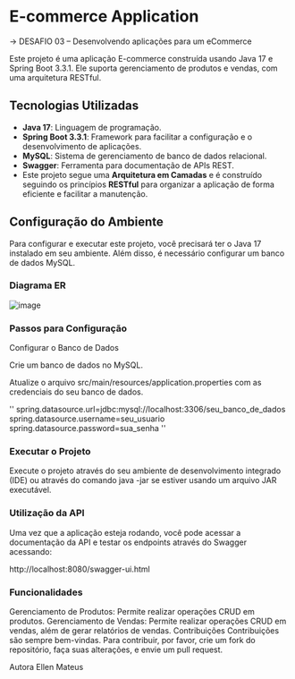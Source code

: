 # E-commerce Application 
  -> DESAFIO 03 – Desenvolvendo aplicações para um eCommerce

Este projeto é uma aplicação E-commerce construída usando Java 17 e Spring Boot 3.3.1. Ele suporta gerenciamento de produtos e vendas, com uma arquitetura RESTful.

## Tecnologias Utilizadas

- **Java 17**: Linguagem de programação.
- **Spring Boot 3.3.1**: Framework para facilitar a configuração e o desenvolvimento de aplicações.
- **MySQL**: Sistema de gerenciamento de banco de dados relacional.
- **Swagger**: Ferramenta para documentação de APIs REST.
- Este projeto segue uma **Arquitetura em Camadas** e é construído seguindo os princípios **RESTful**
  para organizar a aplicação de forma eficiente e facilitar a manutenção.


## Configuração do Ambiente

Para configurar e executar este projeto, você precisará ter o Java 17 instalado em seu ambiente. 
Além disso, é necessário configurar um banco de dados MySQL.

### Diagrama ER 

![image](https://github.com/Ellenrms/E-commerce-challenge/assets/96744488/bf871669-4b75-4452-9d79-23d776dc13d6)


### Passos para Configuração

Configurar o Banco de Dados

Crie um banco de dados no MySQL.

Atualize o arquivo src/main/resources/application.properties 
com as credenciais do seu banco de dados.

''
spring.datasource.url=jdbc:mysql://localhost:3306/seu_banco_de_dados
spring.datasource.username=seu_usuario
spring.datasource.password=sua_senha
''

### Executar o Projeto

Execute o projeto através do seu ambiente de desenvolvimento integrado (IDE) ou através do comando java -jar 
se estiver usando um arquivo JAR executável.


### Utilização da API
Uma vez que a aplicação esteja rodando, você pode acessar a documentação da API e testar os endpoints através 
do Swagger acessando:

http://localhost:8080/swagger-ui.html

### Funcionalidades
Gerenciamento de Produtos: Permite realizar operações CRUD em produtos.
Gerenciamento de Vendas: Permite realizar operações CRUD em vendas, além de gerar relatórios de vendas.
Contribuições
Contribuições são sempre bem-vindas. Para contribuir, por favor, crie um fork do repositório, faça suas alterações, e envie um pull request.



Autora
Ellen Mateus 
